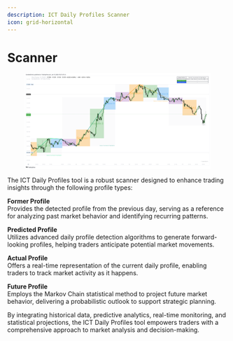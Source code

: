 ```yaml
---
description: ICT Daily Profiles Scanner
icon: grid-horizontal
---
```


# Scanner

<figure><img src="../../.gitbook/assets/docs-dp-005.png" alt=""><figcaption></figcaption></figure>

The ICT Daily Profiles tool is a robust scanner designed to enhance trading insights through the following profile types:

**Former Profile**\
Provides the detected profile from the previous day, serving as a reference for analyzing past market behavior and identifying recurring patterns.

**Predicted Profile**\
Utilizes advanced daily profile detection algorithms to generate forward-looking profiles, helping traders anticipate potential market movements.

**Actual Profile**\
Offers a real-time representation of the current daily profile, enabling traders to track market activity as it happens.

**Future Profile**\
Employs the Markov Chain statistical method to project future market behavior, delivering a probabilistic outlook to support strategic planning.

By integrating historical data, predictive analytics, real-time monitoring, and statistical projections, the ICT Daily Profiles tool empowers traders with a comprehensive approach to market analysis and decision-making.
